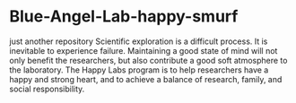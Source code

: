 # Blue-Angel-Lab-happy-smurf
just another repository
Scientific exploration is a difficult process. 
It is inevitable to experience failure. Maintaining a good state of mind will not only benefit the researchers, but also contribute a good soft atmosphere to the laboratory. 
The Happy Labs program is to help researchers have a happy and strong heart, and to achieve a balance of research, family, and social responsibility.
